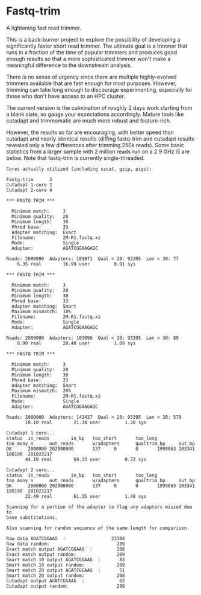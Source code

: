 # Fastq-trim
A lightening fast read trimmer.

This is a back-burner project to explore the possibility of developing a
significantly faster short read trimmer.
The ultimate goal is a trimmer that runs in a fraction of the time of
popular trimmers and produces good enough results so that a more
sophisticated trimmer won't make a meaningful difference to the downstream
analysis.

There is no sense of urgency since there are multiple highly-evolved trimmers
available that are fast enough for most purposes.  However, trimming can
take long enough to discourage experimenting, especially for those
who don't have access to an HPC cluster.

The current version is the culmination of roughly 2 days work starting
from a blank slate, so gauge your expectations accordingly.  Mature tools
like cutadapt and trimmomatic are much more robust and feature-rich.

However, the results so far are encouraging, with better speed
than cutadapt and nearly identical results (diffing fastq-trim and cutadapt
results revealed only a few differences after trimming 250k reads).  Some
basic statistics from a larger sample with 2 million reads run on a
2.9 GHz i5 are below.  Note that fastq-trim is currently single-threaded.

```
Cores actually utilized (including xzcat, gzip, pigz):

Fastq-trim      3
Cutadapt 1-core 2
Cutadapt 2-core 4

*** FASTQ TRIM ***

  Minimum match:     3
  Minimum quality:   20
  Minimum length:    30
  Phred base:        33
  Adapter matching:  Exact
  Filename:          2M-R1.fastq.xz
  Mode:              Single
  Adapter:           AGATCGGAAGAGC

Reads: 2000000  Adapters: 101071  Qual < 20: 93395  Len < 30: 77
	6.35 real        16.99 user         0.91 sys

*** FASTQ TRIM ***

  Minimum match:     3
  Minimum quality:   20
  Minimum length:    30
  Phred base:        33
  Adapter matching:  Smart
  Maximum mismatch:  10%
  Filename:          2M-R1.fastq.xz
  Mode:              Single
  Adapter:           AGATCGGAAGAGC

Reads: 2000000  Adapters: 103096  Qual < 20: 93395  Len < 30: 89
	8.99 real        20.40 user         1.09 sys

*** FASTQ TRIM ***

  Minimum match:     3
  Minimum quality:   20
  Minimum length:    30
  Phred base:        33
  Adapter matching:  Smart
  Maximum mismatch:  20%
  Filename:          2M-R1.fastq.xz
  Mode:              Single
  Adapter:           AGATCGGAAGAGC

Reads: 2000000  Adapters: 142427  Qual < 20: 93395  Len < 30: 578
       10.10 real        21.34 user         1.30 sys

Cutadapt 1 core...
status  in_reads        in_bp   too_short       too_long        too_many_n      out_reads       w/adapters      qualtrim_bp     out_bp
OK      2000000 202000000       137     0       0       1999863 103341  180190  201023217
       44.10 real        60.33 user         0.72 sys

Cutadapt 2 core...
status  in_reads        in_bp   too_short       too_long        too_many_n      out_reads       w/adapters      qualtrim_bp     out_bp
OK      2000000 202000000       137     0       0       1999863 103341  180190  201023217
       22.49 real        61.15 user         1.48 sys

Scanning for a portion of the adapter to flag any adapters missed due to
base substitutions.

Also scanning for random sequence of the same length for comparison.

Raw data AGATCGGAAG  :                 23304
Raw data random:                         209
Exact match output AGATCGGAAG  :         208
Exact match output random:               209
Smart match 10 output AGATCGGAAG  :       83
Smart match 10 output random:            209
Smart match 20 output AGATCGGAAG  :       51
Smart match 20 output random:            208
Cutadapt output AGATCGGAAG  :             62
Cutadapt output random:                  209
```
